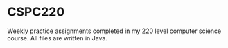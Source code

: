 # CSPC220
Weekly practice assignments completed in my 220 level computer science course. All files are written in Java.
